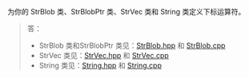 为你的 StrBlob 类、StrBlobPtr 类、StrVec 类和 String 类定义下标运算符。

> 答：
>
> * StrBlob 类和StrBlobPtr 类见：[StrBlob.hpp](../../lib/StrBlob.hpp) 和 [StrBlob.cpp](../../lib/StrBlob.cpp)
> * StrVec 类见：[StrVec.hpp](../../lib/StrVec.hpp) 和 [StrVec.cpp](../../lib/StrVec.cpp)
> * String 类见：[String.hpp](../../lib/String.hpp) 和 [String.cpp](../../lib/String.cpp)
